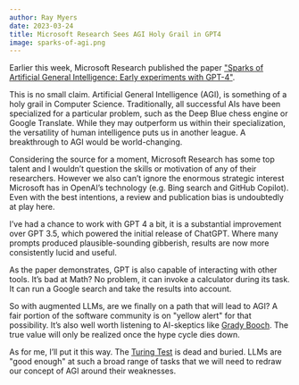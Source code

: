 ```yaml
---
author: Ray Myers
date: 2023-03-24
title: Microsoft Research Sees AGI Holy Grail in GPT4 
image: sparks-of-agi.png
---
```

Earlier this week, Microsoft Research published the paper ["Sparks of Artificial General Intelligence: Early experiments with GPT-4"](https://www.microsoft.com/en-us/research/publication/sparks-of-artificial-general-intelligence-early-experiments-with-gpt-4).

This is no small claim. Artificial General Intelligence (AGI), is something of a holy grail in Computer Science. Traditionally, all successful AIs have been specialized for a particular problem, such as the Deep Blue chess engine or Google Translate. While they may outperform us within their specialization, the versatility of human intelligence puts us in another league. A breakthrough to AGI would be world-changing.

Considering the source for a moment, Microsoft Research has some top talent and I wouldn’t question the skills or motivation of any of their researchers. However we also can’t ignore the enormous strategic interest Microsoft has in OpenAI’s technology (e.g. Bing search and GitHub Copilot). Even with the best intentions, a review and publication bias is undoubtedly at play here.

I’ve had a chance to work with GPT 4 a bit, it is a substantial improvement over GPT 3.5, which powered the initial release of ChatGPT. Where many prompts produced plausible-sounding gibberish, results are now more consistently lucid and useful.

As the paper demonstrates, GPT is also capable of interacting with other tools. It’s bad at Math? No problem, it can invoke a calculator during its task. It can run a Google search and take the results into account.

So with augmented LLMs, are we finally on a path that will lead to AGI? A fair portion of the software community is on "yellow alert" for that possibility. It’s also well worth listening to AI-skeptics like [Grady Booch](https://www.infoworld.com/article/3689914/the-philosopher-a-conversation-with-grady-booch.html). The true value will only be realized once the hype cycle dies down.

As for me, I’ll put it this way. The [Turing Test](https://en.wikipedia.org/wiki/Turing_test) is dead and buried. LLMs are "good enough" at such a broad range of tasks that we will need to redraw our concept of AGI around their weaknesses.